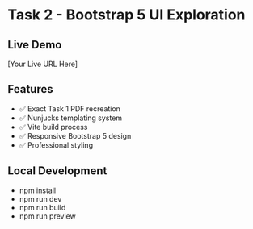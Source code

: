 # Task 2 - Bootstrap 5 UI Exploration

## Live Demo
[Your Live URL Here]

## Features
- ✅ Exact Task 1 PDF recreation
- ✅ Nunjucks templating system
- ✅ Vite build process
- ✅ Responsive Bootstrap 5 design
- ✅ Professional styling

## Local Development
- npm install
- npm run dev
- npm run build
- npm run preview
